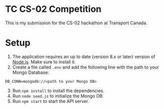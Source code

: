 # TC CS-02 Competition

This is my submission for the CS-02 hackathon at Transport Canada.

# Setup

1. The application requires an up to date (version 8.x or later) version of [Node.js](https://nodejs.org/en/). Make sure to install it.
2. Create a file called `.env` and add the following line with the path to your Mongo Database:  
```
DB_CONN=mongodb://<path to your Mongo DB>
```
3. Run `npm install` to install the dependencies.
4. Run `node seed.js` to initialize the Mongo DB.
5. Run `npm start` to start the API server.
